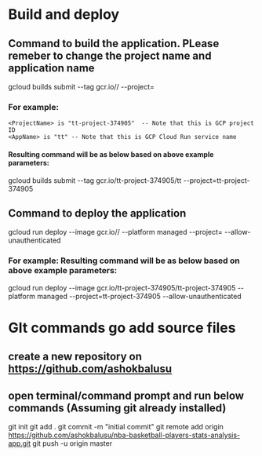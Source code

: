 # Build and deploy

## Command to build the application. PLease remeber to change the project name and application name

gcloud builds submit --tag gcr.io/<ProjectName>/<AppName>  --project=<ProjectName>

### For example:
    <ProjectName> is "tt-project-374905"  -- Note that this is GCP project ID
    <AppName> is "tt" -- Note that this is GCP Cloud Run service name
#### Resulting command will be as below based on above example parameters:
gcloud builds submit --tag gcr.io/tt-project-374905/tt  --project=tt-project-374905


## Command to deploy the application

gcloud run deploy --image gcr.io/<ProjectName>/<AppName> --platform managed  --project=<ProjectName> --allow-unauthenticated

### For example: Resulting command will be as below based on above example parameters:
gcloud run deploy --image gcr.io/tt-project-374905/tt-project-374905 --platform managed  --project=tt-project-374905 --allow-unauthenticated




# GIt commands go add source files
## create a new repository on https://github.com/ashokbalusu
## open terminal/command prompt and run below commands (Assuming git already installed)
git init
git add .
git commit -m "initial commit"
git remote add origin https://github.com/ashokbalusu/nba-basketball-players-stats-analysis-app.git
git push -u origin master

